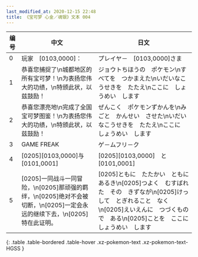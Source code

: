 ```yaml
---
last_modified_at: 2020-12-15 22:48
title: 《宝可梦 心金／魂银》文本 004
---
```

| 编号 | 中文 | 日文 |
| ---- | ---- | ---- |
| 0 | 玩家　[0103,0000]： | プレイヤ－　[0103,0000]さま |
| 1 | 恭喜您捕捉了\n城都地区的所有宝可梦！\n为表扬您伟大的功绩，\n特颁此状，以兹鼓励！ | ジョウトちほうの　ポケモン\nすべてを　つかまえた\nいだいなこうせきを　たたえ\nここに　しょうめい　します |
| 2 | 恭喜您漂亮地\n完成了全国宝可梦图鉴！\n为表扬您伟大的功绩，\n特颁此状，以兹鼓励！ | ぜんこく　ポケモンずかんを\nみごと　かんせい　させた\nいだいなこうせきを　たたえ\nここに　しょうめい　します |
| 3 | GAME FREAK | ゲ－ムフリ－ク |
| 4 | [0205][0103,0000]与[0101,0001] | [0205][0103,0000]　と　[0101,0001] |
| 5 | [0205]一同战斗一同冒险，\n[0205]那顽强的羁绊，\n[0205]绝对不会被切断，\n[0205]一定会永远的继续下去，\n[0205]特在此证明。 | [0205]ともに　たたかい　ともに　あるき\n[0205]つよく　むすばれた　その　きずなが\n[0205]けっして　とぎれること　なく\n[0205]えいえんに　つづくもので　ある\n[0205]ことを　ここに　しょうめい　します |
{: .table .table-bordered .table-hover .xz-pokemon-text .xz-pokemon-text-HGSS }